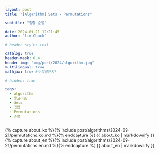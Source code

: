 ```yaml
---
layout: post
title: "[Algorithm] Sets - Permutations"

subtitle: "집합 순열"

date: 2024-09-21 12:21:45
author: "lim.Chuck"

# header-style: text

catalog: true
header-mask: 0.4
header-img: "img/post/2024/algorithm.jpg"
multilingual: true
mathjax: true #수학쓸껀지?

# hidden: true

tags:
  - algorithm
  - 알고리즘
  - Sets
  - 집합
  - Permutations
  - 순열
---
```


<div class="ko post-container">
    {% capture about_ko %}{% include post/algorithms/2024-09-21/permutations.ko.md %}{% endcapture %}
    {{ about_ko | markdownify }}
</div>
<div class="en post-container">
    {% capture about_en %}{% include post/algorithms/2024-09-21/permutations.en.md %}{% endcapture %}
    {{ about_en | markdownify }}
</div>
